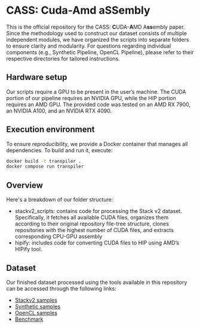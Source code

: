 # CASS: Cuda-Amd aSSembly
This is the official repository for the CASS: **C**UDA-**A**MD A**ss**embly paper. Since the methodology used to construct our dataset consists of multiple independent modules, we have organized the scripts into separate folders to ensure clarity and modularity. For questions regarding individual components (e.g., Synthetic Pipeline, OpenCL Pipeline), please refer to their respective directories for tailored instructions.

## Hardware setup
Our scripts require a GPU to be present in the user’s machine. The CUDA portion of our pipeline requires an NVIDIA GPU, while the HIP portion requires an AMD GPU. The provided code was tested on an AMD RX 7900, an NVIDIA A100, and an NVIDIA RTX 4090.

## Execution environment 
To ensure reproducibility, we provide a Docker container that manages all dependencies. To build and run it, execute:
```bash
docker build -t transpiler .
docker compose run transpiler
```

## Overview
Here's a breakdown of our folder structure:
* stackv2_scripts: contains code for processing the Stack v2 dataset. Specifically, it fetches all available CUDA files, organizes them according to their original repository file-tree structure, clones repositories with the highest number of CUDA files, and extracts corresponding CPU-GPU assembly
* hipify: includes code for converting CUDA files to HIP using AMD’s HIPify tool.

## Dataset
Our finished dataset processed using the tools available in this repository can be accessed through the following links:
- [Stackv2 samples](https://huggingface.co/datasets/GustavoStahlMBZUAI/transpiler-gpu-stackv2-dataset)
- [Synthetic samples](https://huggingface.co/datasets/GustavoStahlMBZUAI/transpiler-gpu-synthetic-dataset)
- [OpenCL samples](https://huggingface.co/datasets/GustavoStahlMBZUAI/transpiler-gpu-opencl-dataset)
- [Benchmark](https://huggingface.co/datasets/Sarim-Hash/cass_bench_new_one)